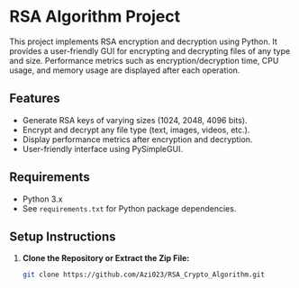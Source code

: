 # RSA Algorithm Project

This project implements RSA encryption and decryption using Python. It provides a user-friendly GUI for encrypting and decrypting files of any type and size. Performance metrics such as encryption/decryption time, CPU usage, and memory usage are displayed after each operation.

## Features

- Generate RSA keys of varying sizes (1024, 2048, 4096 bits).
- Encrypt and decrypt any file type (text, images, videos, etc.).
- Display performance metrics after encryption and decryption.
- User-friendly interface using PySimpleGUI.

## Requirements

- Python 3.x
- See `requirements.txt` for Python package dependencies.

## Setup Instructions

1. **Clone the Repository or Extract the Zip File:**

   ```bash
   git clone https://github.com/Azi023/RSA_Crypto_Algorithm.git

